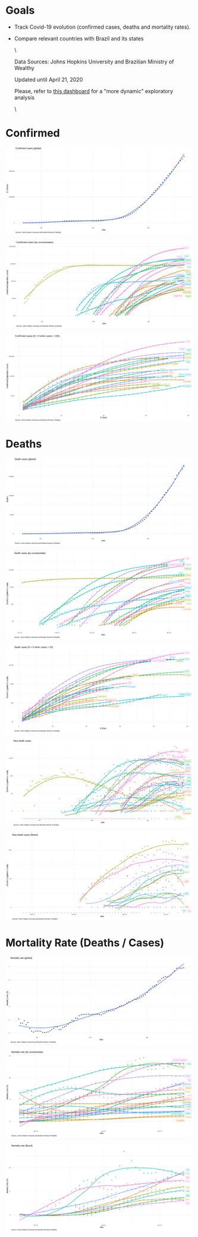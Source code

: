 # Goals
  
  - Track Covid-19 evolution (confirmed cases, deaths and mortality rates).
   
  - Compare relevant countries with Brazil and its states
    
    \
    
    Data Sources: Johns Hopkins University and Brazilian Ministry of Wealthy
    
    Updated until April 21, 2020
  
    Please, refer to [this dashboard](https://jgassen.shinyapps.io/tidycovid19/) for a "more dynamic" exploratory analysis

    \


# Confirmed

![](img/confirmed_total.png) 

![](img/confirmed_detail.png)

![](img/confirmed_compare.png) 

# Deaths

![](img/deaths_total.png) 

![](img/deaths_detail.png)

![](img/deaths_compare.png) 

![](img/deaths_new.png)

![](img/deaths_new_brazil.png) 

# Mortality Rate (Deaths / Cases)

![](img/mortality_total.png) 

![](img/mortality_detail.png)

![](img/mortality_brazil.png)

